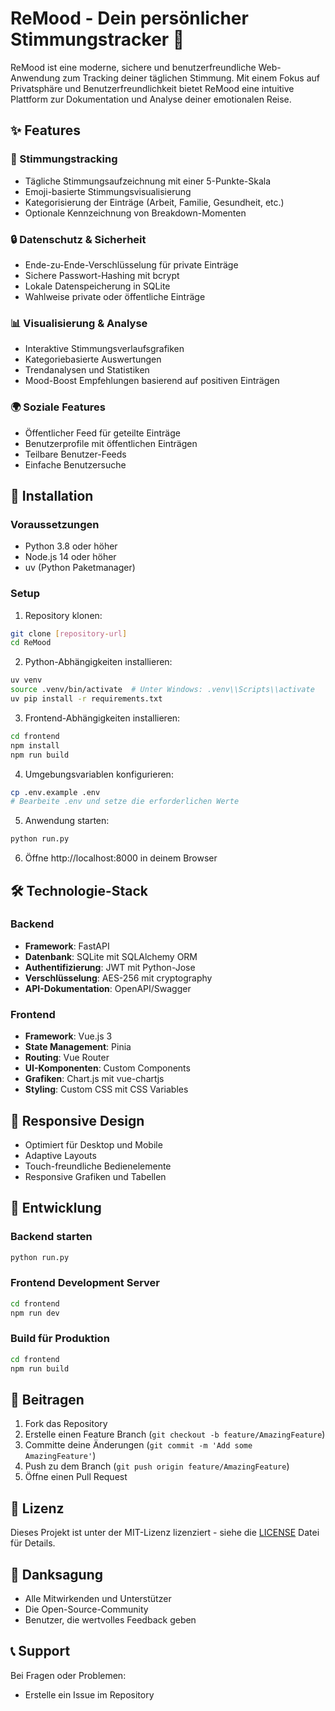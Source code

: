# ReMood - Dein persönlicher Stimmungstracker 🌈

ReMood ist eine moderne, sichere und benutzerfreundliche Web-Anwendung zum Tracking deiner täglichen Stimmung. Mit einem Fokus auf Privatsphäre und Benutzerfreundlichkeit bietet ReMood eine intuitive Plattform zur Dokumentation und Analyse deiner emotionalen Reise.

## ✨ Features

### 📝 Stimmungstracking

- Tägliche Stimmungsaufzeichnung mit einer 5-Punkte-Skala
- Emoji-basierte Stimmungsvisualisierung
- Kategorisierung der Einträge (Arbeit, Familie, Gesundheit, etc.)
- Optionale Kennzeichnung von Breakdown-Momenten

### 🔒 Datenschutz & Sicherheit

- Ende-zu-Ende-Verschlüsselung für private Einträge
- Sichere Passwort-Hashing mit bcrypt
- Lokale Datenspeicherung in SQLite
- Wahlweise private oder öffentliche Einträge

### 📊 Visualisierung & Analyse

- Interaktive Stimmungsverlaufsgrafiken
- Kategoriebasierte Auswertungen
- Trendanalysen und Statistiken
- Mood-Boost Empfehlungen basierend auf positiven Einträgen

### 🌍 Soziale Features

- Öffentlicher Feed für geteilte Einträge
- Benutzerprofile mit öffentlichen Einträgen
- Teilbare Benutzer-Feeds
- Einfache Benutzersuche

## 🚀 Installation

### Voraussetzungen

- Python 3.8 oder höher
- Node.js 14 oder höher
- uv (Python Paketmanager)

### Setup

1. Repository klonen:

```bash
git clone [repository-url]
cd ReMood
```

2. Python-Abhängigkeiten installieren:

```bash
uv venv
source .venv/bin/activate  # Unter Windows: .venv\\Scripts\\activate
uv pip install -r requirements.txt
```

3. Frontend-Abhängigkeiten installieren:

```bash
cd frontend
npm install
npm run build
```

4. Umgebungsvariablen konfigurieren:

```bash
cp .env.example .env
# Bearbeite .env und setze die erforderlichen Werte
```

5. Anwendung starten:

```bash
python run.py
```

6. Öffne http://localhost:8000 in deinem Browser

## 🛠 Technologie-Stack

### Backend

- **Framework**: FastAPI
- **Datenbank**: SQLite mit SQLAlchemy ORM
- **Authentifizierung**: JWT mit Python-Jose
- **Verschlüsselung**: AES-256 mit cryptography
- **API-Dokumentation**: OpenAPI/Swagger

### Frontend

- **Framework**: Vue.js 3
- **State Management**: Pinia
- **Routing**: Vue Router
- **UI-Komponenten**: Custom Components
- **Grafiken**: Chart.js mit vue-chartjs
- **Styling**: Custom CSS mit CSS Variables

## 📱 Responsive Design

- Optimiert für Desktop und Mobile
- Adaptive Layouts
- Touch-freundliche Bedienelemente
- Responsive Grafiken und Tabellen

## 🔧 Entwicklung

### Backend starten

```bash
python run.py
```

### Frontend Development Server

```bash
cd frontend
npm run dev
```

### Build für Produktion

```bash
cd frontend
npm run build
```

## 🤝 Beitragen

1. Fork das Repository
2. Erstelle einen Feature Branch (`git checkout -b feature/AmazingFeature`)
3. Committe deine Änderungen (`git commit -m 'Add some AmazingFeature'`)
4. Push zu dem Branch (`git push origin feature/AmazingFeature`)
5. Öffne einen Pull Request

## 📄 Lizenz

Dieses Projekt ist unter der MIT-Lizenz lizenziert - siehe die [LICENSE](LICENSE) Datei für Details.

## 🙏 Danksagung

- Alle Mitwirkenden und Unterstützer
- Die Open-Source-Community
- Benutzer, die wertvolles Feedback geben

## 📞 Support

Bei Fragen oder Problemen:

- Erstelle ein Issue im Repository
